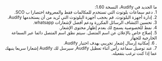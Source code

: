<p dir="RTL">
ما الجديد في Audify، النسخة 1.60:</br>
1. دعم سماعات بلوتوث التي تستخدم للمكالمات فقط والمعروفة اختصارا ب SCO.</br>
2. إدارة أجهزة البلوتوث. قم بحجب أجهزة البلوتوث التي تُريد من أن يستخدمها Audify.</br>
3. تحسين اكتشاف الرسائل المكررة ودعم أفضل لإشعارات whatsapp.</br>
4. نمط للخصوصية يسمح لك بعدم إظهار محتوى الإشعار.</br>
5. إصلاح خاص بالإعلان عن اسم المتصل. سيتم نطق اسم المتصل دائما عبر السماعة الخارجية للجهاز</br>.
6. إمكانية إرسال إشعار تجريبي بهدف اختبار Audify.</br>
7. عند توصيل سماعة رأس أثناء تعطيل Audify, سيرسل لك Audify إشعارا سريعا ينبهك عما إذا كنت ترغب بتفعيله. </br>
</p>
